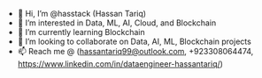 - 👋 Hi, I’m @hasstack (Hassan Tariq)
- 👀 I’m interested in Data, ML, AI, Cloud, and Blockchain
- 🌱 I’m currently learning Blockchain
- 💞️ I’m looking to collaborate on Data, AI, ML, Blockchain projects
- 📫 Reach me @ (hassantariq99@outlook.com, +923308064474, https://www.linkedin.com/in/dataengineer-hassantariq/)

<!---
hasstack/hasstack is a ✨ special ✨ repository because its `README.md` (this file) appears on your GitHub profile.
You can click the Preview link to take a look at your changes.
--->
